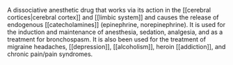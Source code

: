 A dissociative anesthetic drug that works via its action in the [[cerebral cortices|cerebral cortex]] and [[limbic system]] and causes the release of endogenous [[catecholamines]] (epinephrine, norepinephrine). It is used for the induction and maintenance of anesthesia, sedation, analgesia, and as a treatment for bronchospasm. It is also been used for the treatment of migraine headaches, [[depression]], [[alcoholism]], heroin [[addiction]], and chronic pain/pain syndromes.